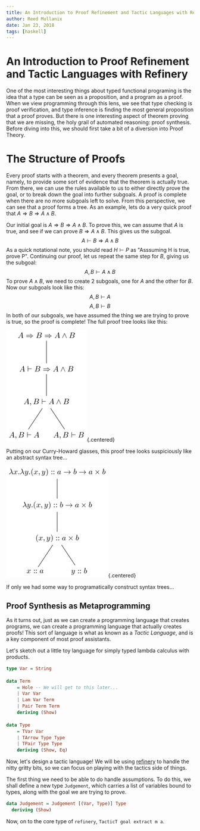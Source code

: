 ```yaml
---
title: An Introduction to Proof Refinement and Tactic Languages with Refinery
author: Reed Mullanix
date: Jan 23, 2018
tags: [haskell]
---
```


# An Introduction to Proof Refinement and Tactic Languages with Refinery
One of the most interesting things about typed functional programing is the idea that a type can 
be seen as a proposition, and a program as a proof. When we view
programming through this lens, we see that type checking is proof verification, and type
inference is finding the most general proposition that a proof proves. 
But there is one interesting aspect of theorem proving that we are missing,
the holy grail of automated reasoning: proof synthesis. Before diving
into this, we should first take a bit of a diversion into Proof Theory.

# The Structure of Proofs
Every proof starts with a theorem, and every theorem presents a goal, 
namely, to provide some sort of evidence that the theorem is actually true.
From there, we can use the rules available to us to either directly prove the
goal, or to break down the goal into further subgoals. A proof is
complete when there are no more subgoals left to solve. 
From this perspective, we can see that a proof forms a tree. As an example, lets do a very
quick proof that $A \Rightarrow B \Rightarrow A \land B$.

Our initial goal is $A \Rightarrow B \Rightarrow A \land B$. To prove this, we
can assume that $A$ is true, and see if we can prove $B \Rightarrow A \land B$.
This gives us the subgoal.
$$A \vdash B \Rightarrow A \land B$$
As a quick notational note, you should read $H \vdash P$ as "Asssuming H is
true, prove P". Continuing our proof, let us repeat the same step for $B$,
giving us the subgoal:
$$A,B \vdash A \land B$$
To prove $A \land B$, we need to create 2 subgoals, one for $A$ and the other for $B$. Now our subgoals look like this:
$$A,B \vdash A$$
$$A,B \vdash B$$
In both of our subgoals, we have assumed the thing we are trying to prove is true, so the proof is complete! The full proof tree looks like this:

![](/tikz/proof-tree.png){.centered}

Putting on our Curry-Howard glasses, this proof tree looks suspiciously like an abstract syntax tree...

![](/tikz/syntax-tree.png){.centered}

If only we had some way to programatically construct syntax trees...

## Proof Synthesis as Metaprogramming
As it turns out, just as we can create a programming language that creates programs, we can create a programming language that actually creates proofs! 
This sort of language is what as known as a *Tactic Language*, and is a key component of most proof assistants.

Let's sketch out a little toy language for simply typed lambda calculus with products.
```haskell
type Var = String

data Term
    = Hole -- We will get to this later...
    | Var Var
    | Lam Var Term
    | Pair Term Term
    deriving (Show)
    
data Type
    = TVar Var
    | TArrow Type Type
    | TPair Type Type
    deriving (Show, Eq)
```

Now, let's design a tactic language! We will be using
[refinery](https://github.com/TOTBWF/refinery) to handle the nitty gritty bits,
so we can focus on playing with the tactics side of things.

The first thing we need to be able to do handle assumptions. To do this,
we shall define a new type `Judgement`, which carries a list of variables bound
to types, along with the goal we are trying to prove.
```haskell
data Judgement = Judgement [(Var, Type)] Type
  deriving (Show)
```

Now, on to the core type of `refinery`, `TacticT goal extract m a`.
